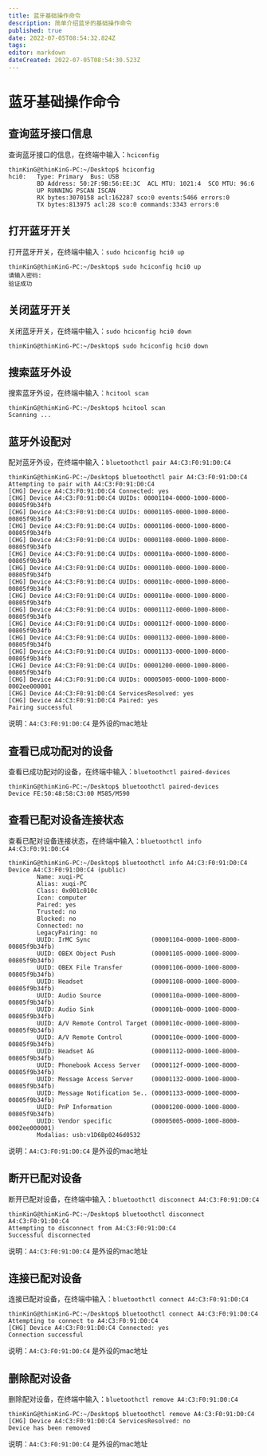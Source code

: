 ```yaml
---
title: 蓝牙基础操作命令
description: 简单介绍蓝牙的基础操作命令
published: true
date: 2022-07-05T08:54:32.824Z
tags: 
editor: markdown
dateCreated: 2022-07-05T08:54:30.523Z
---
```


# 蓝牙基础操作命令
## 查询蓝牙接口信息
查询蓝牙接口的信息，在终端中输入：`hciconfig`

```
thinKinG@thinKinG-PC:~/Desktop$ hciconfig 
hci0:   Type: Primary  Bus: USB
        BD Address: 50:2F:9B:56:EE:3C  ACL MTU: 1021:4  SCO MTU: 96:6
        UP RUNNING PSCAN ISCAN 
        RX bytes:3070158 acl:162287 sco:0 events:5466 errors:0
        TX bytes:813975 acl:28 sco:0 commands:3343 errors:0
```

## 打开蓝牙开关
打开蓝牙开关，在终端中输入：`sudo hciconfig hci0 up`
```
thinKinG@thinKinG-PC:~/Desktop$ sudo hciconfig hci0 up
请输入密码:
验证成功
```

## 关闭蓝牙开关
关闭蓝牙开关，在终端中输入：`sudo hciconfig hci0 down`
```
thinKinG@thinKinG-PC:~/Desktop$ sudo hciconfig hci0 down
```

## 搜索蓝牙外设
搜索蓝牙外设，在终端中输入：`hcitool scan`
```
thinKinG@thinKinG-PC:~/Desktop$ hcitool scan 
Scanning ...
```

## 蓝牙外设配对
配对蓝牙外设，在终端中输入：`bluetoothctl pair A4:C3:F0:91:D0:C4`  
```
thinKinG@thinKinG-PC:~/Desktop$ bluetoothctl pair A4:C3:F0:91:D0:C4
Attempting to pair with A4:C3:F0:91:D0:C4
[CHG] Device A4:C3:F0:91:D0:C4 Connected: yes
[CHG] Device A4:C3:F0:91:D0:C4 UUIDs: 00001104-0000-1000-8000-00805f9b34fb
[CHG] Device A4:C3:F0:91:D0:C4 UUIDs: 00001105-0000-1000-8000-00805f9b34fb
[CHG] Device A4:C3:F0:91:D0:C4 UUIDs: 00001106-0000-1000-8000-00805f9b34fb
[CHG] Device A4:C3:F0:91:D0:C4 UUIDs: 00001108-0000-1000-8000-00805f9b34fb
[CHG] Device A4:C3:F0:91:D0:C4 UUIDs: 0000110a-0000-1000-8000-00805f9b34fb
[CHG] Device A4:C3:F0:91:D0:C4 UUIDs: 0000110b-0000-1000-8000-00805f9b34fb
[CHG] Device A4:C3:F0:91:D0:C4 UUIDs: 0000110c-0000-1000-8000-00805f9b34fb
[CHG] Device A4:C3:F0:91:D0:C4 UUIDs: 0000110e-0000-1000-8000-00805f9b34fb
[CHG] Device A4:C3:F0:91:D0:C4 UUIDs: 00001112-0000-1000-8000-00805f9b34fb
[CHG] Device A4:C3:F0:91:D0:C4 UUIDs: 0000112f-0000-1000-8000-00805f9b34fb
[CHG] Device A4:C3:F0:91:D0:C4 UUIDs: 00001132-0000-1000-8000-00805f9b34fb
[CHG] Device A4:C3:F0:91:D0:C4 UUIDs: 00001133-0000-1000-8000-00805f9b34fb
[CHG] Device A4:C3:F0:91:D0:C4 UUIDs: 00001200-0000-1000-8000-00805f9b34fb
[CHG] Device A4:C3:F0:91:D0:C4 UUIDs: 00005005-0000-1000-8000-0002ee000001
[CHG] Device A4:C3:F0:91:D0:C4 ServicesResolved: yes
[CHG] Device A4:C3:F0:91:D0:C4 Paired: yes
Pairing successful

```
说明：`A4:C3:F0:91:D0:C4` 是外设的mac地址

## 查看已成功配对的设备
查看已成功配对的设备，在终端中输入：`bluetoothctl paired-devices
`
```
thinKinG@thinKinG-PC:~/Desktop$ bluetoothctl paired-devices
Device FE:50:48:58:C3:00 M585/M590
```

## 查看已配对设备连接状态
查看已配对设备连接状态，在终端中输入：`bluetoothctl info A4:C3:F0:91:D0:C4`
```
thinKinG@thinKinG-PC:~/Desktop$ bluetoothctl info A4:C3:F0:91:D0:C4
Device A4:C3:F0:91:D0:C4 (public)
        Name: xuqi-PC
        Alias: xuqi-PC
        Class: 0x001c010c
        Icon: computer
        Paired: yes
        Trusted: no
        Blocked: no
        Connected: no
        LegacyPairing: no
        UUID: IrMC Sync                 (00001104-0000-1000-8000-00805f9b34fb)
        UUID: OBEX Object Push          (00001105-0000-1000-8000-00805f9b34fb)
        UUID: OBEX File Transfer        (00001106-0000-1000-8000-00805f9b34fb)
        UUID: Headset                   (00001108-0000-1000-8000-00805f9b34fb)
        UUID: Audio Source              (0000110a-0000-1000-8000-00805f9b34fb)
        UUID: Audio Sink                (0000110b-0000-1000-8000-00805f9b34fb)
        UUID: A/V Remote Control Target (0000110c-0000-1000-8000-00805f9b34fb)
        UUID: A/V Remote Control        (0000110e-0000-1000-8000-00805f9b34fb)
        UUID: Headset AG                (00001112-0000-1000-8000-00805f9b34fb)
        UUID: Phonebook Access Server   (0000112f-0000-1000-8000-00805f9b34fb)
        UUID: Message Access Server     (00001132-0000-1000-8000-00805f9b34fb)
        UUID: Message Notification Se.. (00001133-0000-1000-8000-00805f9b34fb)
        UUID: PnP Information           (00001200-0000-1000-8000-00805f9b34fb)
        UUID: Vendor specific           (00005005-0000-1000-8000-0002ee000001)
        Modalias: usb:v1D6Bp0246d0532
```
说明：`A4:C3:F0:91:D0:C4` 是外设的mac地址

## 断开已配对设备
断开已配对设备，在终端中输入：`bluetoothctl disconnect A4:C3:F0:91:D0:C4`
```
thinKinG@thinKinG-PC:~/Desktop$ bluetoothctl disconnect A4:C3:F0:91:D0:C4
Attempting to disconnect from A4:C3:F0:91:D0:C4
Successful disconnected
```
说明：`A4:C3:F0:91:D0:C4` 是外设的mac地址

## 连接已配对设备
连接已配对设备，在终端中输入：`bluetoothctl connect A4:C3:F0:91:D0:C4`
```
thinKinG@thinKinG-PC:~/Desktop$ bluetoothctl connect A4:C3:F0:91:D0:C4
Attempting to connect to A4:C3:F0:91:D0:C4
[CHG] Device A4:C3:F0:91:D0:C4 Connected: yes
Connection successful
```
说明：`A4:C3:F0:91:D0:C4` 是外设的mac地址

## 删除配对设备
删除配对设备，在终端中输入：`bluetoothctl remove A4:C3:F0:91:D0:C4`
```
thinKinG@thinKinG-PC:~/Desktop$ bluetoothctl remove A4:C3:F0:91:D0:C4
[CHG] Device A4:C3:F0:91:D0:C4 ServicesResolved: no
Device has been removed
```
说明：`A4:C3:F0:91:D0:C4` 是外设的mac地址


